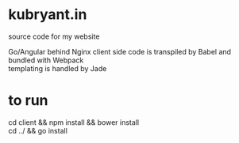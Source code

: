 # kubryant.in
source code for my website

Go/Angular behind Nginx
client side code is transpiled by Babel and bundled with Webpack  
templating is handled by Jade

# to run
cd client && npm install && bower install  
cd ../ && go install
